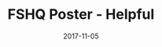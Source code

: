 ---
setID: 10
path: /product/fshq-poster-helpful
date: 2017-11-05
title: FSHQ Poster - Helpful
description: Museum-Quality Poster. Thick, durable, matte perfection, shouting out your message.
price: '400.00'
image1024: https://psdwizard.github.io/gatsby-paymongo-demo-store/assets/FSHQPoster-Helpful-1024.png
image150: https://psdwizard.github.io/gatsby-paymongo-demo-store/assets/FSHQPoster-Helpful-150.png
image300: https://psdwizard.github.io/gatsby-paymongo-demo-store/assets/FSHQPoster-Helpful-300.png
altText: product image
weight: '200 g'
dimensions: ''
materials: ''
OtherInfo: Lorem ipsum dolor sit amet, consectetur adipiscing elit. Curabitur 
---